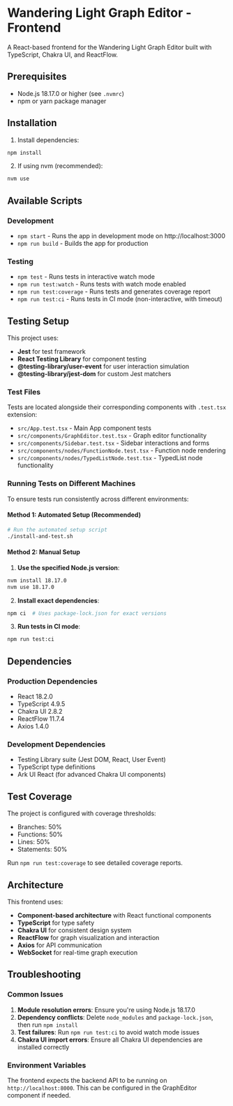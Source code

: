 # Wandering Light Graph Editor - Frontend

A React-based frontend for the Wandering Light Graph Editor built with TypeScript, Chakra UI, and ReactFlow.

## Prerequisites

- Node.js 18.17.0 or higher (see `.nvmrc`)
- npm or yarn package manager

## Installation

1. Install dependencies:
```bash
npm install
```

2. If using nvm (recommended):
```bash
nvm use
```

## Available Scripts

### Development
- `npm start` - Runs the app in development mode on http://localhost:3000
- `npm run build` - Builds the app for production

### Testing
- `npm test` - Runs tests in interactive watch mode
- `npm run test:watch` - Runs tests with watch mode enabled
- `npm run test:coverage` - Runs tests and generates coverage report
- `npm run test:ci` - Runs tests in CI mode (non-interactive, with timeout)

## Testing Setup

This project uses:
- **Jest** for test framework
- **React Testing Library** for component testing
- **@testing-library/user-event** for user interaction simulation
- **@testing-library/jest-dom** for custom Jest matchers

### Test Files
Tests are located alongside their corresponding components with `.test.tsx` extension:
- `src/App.test.tsx` - Main App component tests
- `src/components/GraphEditor.test.tsx` - Graph editor functionality
- `src/components/Sidebar.test.tsx` - Sidebar interactions and forms
- `src/components/nodes/FunctionNode.test.tsx` - Function node rendering
- `src/components/nodes/TypedListNode.test.tsx` - TypedList node functionality

### Running Tests on Different Machines

To ensure tests run consistently across different environments:

#### Method 1: Automated Setup (Recommended)
```bash
# Run the automated setup script
./install-and-test.sh
```

#### Method 2: Manual Setup
1. **Use the specified Node.js version**:
```bash
nvm install 18.17.0
nvm use 18.17.0
```

2. **Install exact dependencies**:
```bash
npm ci  # Uses package-lock.json for exact versions
```

3. **Run tests in CI mode**:
```bash
npm run test:ci
```

## Dependencies

### Production Dependencies
- React 18.2.0
- TypeScript 4.9.5
- Chakra UI 2.8.2
- ReactFlow 11.7.4
- Axios 1.4.0

### Development Dependencies
- Testing Library suite (Jest DOM, React, User Event)
- TypeScript type definitions
- Ark UI React (for advanced Chakra UI components)

## Test Coverage

The project is configured with coverage thresholds:
- Branches: 50%
- Functions: 50%
- Lines: 50%
- Statements: 50%

Run `npm run test:coverage` to see detailed coverage reports.

## Architecture

This frontend uses:
- **Component-based architecture** with React functional components
- **TypeScript** for type safety
- **Chakra UI** for consistent design system
- **ReactFlow** for graph visualization and interaction
- **Axios** for API communication
- **WebSocket** for real-time graph execution

## Troubleshooting

### Common Issues

1. **Module resolution errors**: Ensure you're using Node.js 18.17.0
2. **Dependency conflicts**: Delete `node_modules` and `package-lock.json`, then run `npm install`
3. **Test failures**: Run `npm run test:ci` to avoid watch mode issues
4. **Chakra UI import errors**: Ensure all Chakra UI dependencies are installed correctly

### Environment Variables

The frontend expects the backend API to be running on `http://localhost:8000`. This can be configured in the GraphEditor component if needed. 